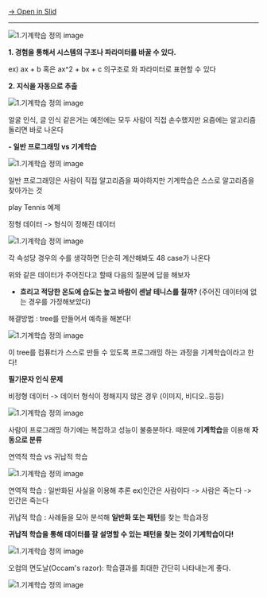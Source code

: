 [→ Open in Slid](https://slid.cc/vdocs/73d85389a06046ad99878d1269810b65)


---

![](https://slid-capture.s3.ap-northeast-2.amazonaws.com/public/capture_images/73d85389a06046ad99878d1269810b65/3263afeb-00ba-4f6d-9dc5-10043dc10b48.png "1.기계학습 정의 image")


<b>1. 경험을 통해서 시스템의 구조나 파라미터를 바꿀 수 있다.</b>


ex) ax + b 혹은 ax^2 + bx + c 의구조로 와 파라미터로 표현할 수 있다


<b>2. 지식을 자동으로 추출</b>&nbsp;

![](https://slid-capture.s3.ap-northeast-2.amazonaws.com/public/capture_images/73d85389a06046ad99878d1269810b65/b2c691d1-8706-45dc-b166-82e765df1785.png "1.기계학습 정의 image")


얼굴 인식, 글 인식 같은거는 예전에는 모두 사람이 직접 손수했지만 요즘에는 알고리즘 돌리면 바로 나온다


<b>- 일반 프로그래밍 vs 기계학습</b>

![](https://slid-capture.s3.ap-northeast-2.amazonaws.com/public/capture_images/73d85389a06046ad99878d1269810b65/4ca7de87-f11a-4ea1-bb2d-f60e828b7773.png "1.기계학습 정의 image")


일반 프로그래밍은 사람이 직접 알고리즘을 짜야하지만 기계학습은 스스로 알고리즘을 찾아가는 것


play Tennis 예제 


정형 데이터 -&gt; 형식이 정해진 데이터

![](https://slid-capture.s3.ap-northeast-2.amazonaws.com/public/capture_images/73d85389a06046ad99878d1269810b65/366f0d0f-3313-48be-b347-2f79de18a9a7.png "1.기계학습 정의 image")


각 속성당 경우의 수를 생각하면 단순히 계산해봐도 48 case가 나온다


위와 같은 데이터가 주어진다고 할때 다음의 질문에 답을 해보자


 - <b>흐리고 적당한 온도에 습도는 높고 바람이 센날 테니스를 칠까?</b> (주어진 데이터에 없는 경우를 가정해보았다)


해결방법 : tree를 만들어서 예측을 해본다!

![](https://slid-capture.s3.ap-northeast-2.amazonaws.com/public/capture_images/73d85389a06046ad99878d1269810b65/1c1a764e-3ebd-4486-96ad-537eb926fc33.png "1.기계학습 정의 image")


이 tree를 컴퓨터가 스스로 만들 수 있도록 프로그래밍 하는 과정을 기계학습이라고 한다!


<b>필기문자 인식 문제</b> 


비정형 데이터 -&gt; 데이터 형식이 정해지지 않은 경우 (이미지, 비디오..등등)

![](https://slid-capture.s3.ap-northeast-2.amazonaws.com/public/capture_images/73d85389a06046ad99878d1269810b65/54e4fbd4-9c90-4784-a994-b63a50358da3.png "1.기계학습 정의 image")


사람이 프로그래밍 하기에는 복잡하고 성능이 불충분하다. 때문에 <b>기계학습</b>을 이용해 <b>자동으로 분류</b>


연역적 학습 vs 귀납적 학습

![](https://slid-capture.s3.ap-northeast-2.amazonaws.com/public/capture_images/73d85389a06046ad99878d1269810b65/8b59e792-55f1-49e6-a9fb-ddba30b2006e.png "1.기계학습 정의 image")


연역적 학습 : 일반화된 사실을 이용해 추론 ex)인간은 사람이다 -&gt; 사람은 죽는다 -&gt; 인간은 죽는다


귀납적 학습 : 사례들을 모아 분석해 <b>일반화 또는 패턴</b>를 찾는 학습과정


<b>귀납적 학습을 통해 데이터를 잘 설명할 수 있는 패턴을 찾는 것이 기계학습이다!</b>

![](https://slid-capture.s3.ap-northeast-2.amazonaws.com/public/capture_images/73d85389a06046ad99878d1269810b65/7a7b7954-8f86-4c51-a642-fb85d73344a6.png "1.기계학습 정의 image")


오컴의 면도날(Occam's razor): 학습결과를 최대한 간단히 나타내는게 좋다.

![](https://slid-capture.s3.ap-northeast-2.amazonaws.com/public/capture_images/73d85389a06046ad99878d1269810b65/2fb54069-600f-4819-a644-6f86bcc31bbf.png "1.기계학습 정의 image")













